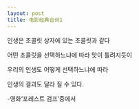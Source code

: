 ```yaml
---
layout: post
title: 电影经典台词1
---
```


인생은 초콜릿 상자에 있는 초콜릿과 같다

어떤 초콜릿을 선택하느냐에 따라 맛이 틀려지듯이

우리의 인생도 어떻게 선택하느냐에 따라

인생의 결과도 달라 질 수 있다.

-영화‘포레스트 검프’중에서
